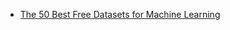 - [The 50 Best Free Datasets for Machine Learning](https://gengo.ai/articles/the-50-best-free-datasets-for-machine-learning/)
